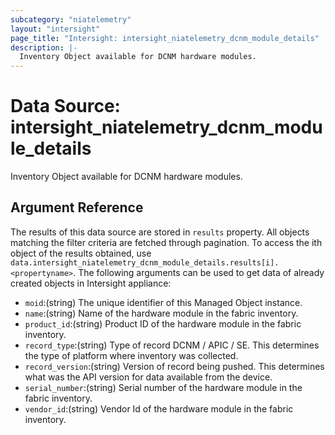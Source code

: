 ```yaml
---
subcategory: "niatelemetry"
layout: "intersight"
page_title: "Intersight: intersight_niatelemetry_dcnm_module_details"
description: |-
  Inventory Object available for DCNM hardware modules.
---
```


# Data Source: intersight_niatelemetry_dcnm_module_details
Inventory Object available for DCNM hardware modules.
## Argument Reference
The results of this data source are stored in `results` property.
All objects matching the filter criteria are fetched through pagination.
To access the ith object of the results obtained, use `data.intersight_niatelemetry_dcnm_module_details.results[i].<propertyname>`.
The following arguments can be used to get data of already created objects in Intersight appliance:
* `moid`:(string) The unique identifier of this Managed Object instance. 
* `name`:(string) Name of the hardware module in the fabric inventory. 
* `product_id`:(string) Product ID of the hardware module in the fabric inventory. 
* `record_type`:(string) Type of record DCNM / APIC / SE. This determines the type of platform where inventory was collected. 
* `record_version`:(string) Version of record being pushed. This determines what was the API version for data available from the device. 
* `serial_number`:(string) Serial number of the hardware module in the fabric inventory. 
* `vendor_id`:(string) Vendor Id of the hardware module in the fabric inventory. 
 